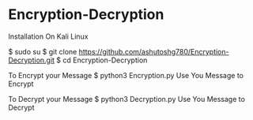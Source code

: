 # Encryption-Decryption


 Installation On Kali Linux

 $ sudo su
 $ git clone https://github.com/ashutoshg780/Encryption-Decryption.git
 $ cd Encryption-Decryption

 To Encrypt your Message
 $ python3 Encryption.py
 Use You Message to Encrypt


 To Decrypt your Message
 $ python3 Decryption.py
 Use You Message to Decrypt
